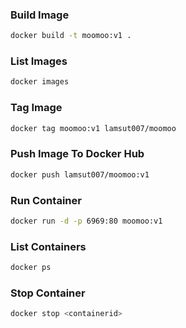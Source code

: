 ### Build Image
```bash
docker build -t moomoo:v1 .
```
### List Images
```bash
docker images
```
### Tag Image
```bash
docker tag moomoo:v1 lamsut007/moomoo  
```
### Push Image To Docker Hub
```bash
docker push lamsut007/moomoo:v1  
```
### Run Container
```bash
docker run -d -p 6969:80 moomoo:v1
```
### List Containers
```bash
docker ps
```
### Stop Container
```bash
docker stop <containerid>
```